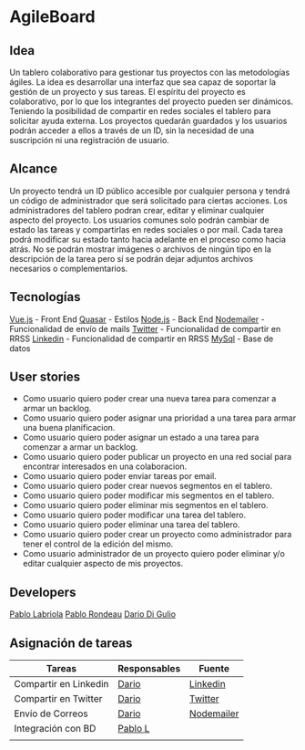 # AgileBoard

## Idea

Un tablero colaborativo para gestionar tus proyectos con las metodologías ágiles. La idea es desarrollar una interfaz que sea capaz de soportar la gestión de un proyecto y sus tareas. El espíritu del proyecto es colaborativo, por lo que los integrantes del proyecto pueden ser dinámicos. Teniendo la posibilidad de compartir en redes sociales el tablero para solicitar ayuda externa. Los proyectos quedarán guardados y los usuarios podrán acceder a ellos a través de un ID, sin la necesidad de una suscripción ni una registración de usuario.

## Alcance

Un proyecto tendrá un ID público accesible por cualquier persona y tendrá un código de administrador que será solicitado para ciertas acciones.
Los administradores del tablero podran crear, editar y eliminar cualquier aspecto del proyecto.
Los usuarios comunes solo podrán cambiar de estado las tareas y compartirlas en redes sociales o por mail.
Cada tarea podrá modificar su estado tanto hacia adelante en el proceso como hacia atrás.
No se podrán mostrar imágenes o archivos de ningún tipo en la descripción de la tarea pero sí se podrán dejar adjuntos archivos necesarios o complementarios.

## Tecnologías

[Vue.js](https://vuejs.org/) - Front End
[Quasar](https://quasar.dev/) - Estilos
[Node.js](https://nodejs.org/en/) - Back End
[Nodemailer](https://nodemailer.com/about/) - Funcionalidad de envío de mails
[Twitter](https://developer.twitter.com/en) - Funcionalidad de compartir en RRSS
[Linkedin](https://developer.linkedin.com/docs/rest-api) - Funcionalidad de compartir en RRSS
[MySql](https://www.mysql.com/) - Base de datos

## User stories

- Como usuario quiero poder crear una nueva tarea para comenzar a armar un backlog.
- Como usuario quiero poder asignar una prioridad a una tarea para armar una buena planificacion.
- Como usuario quiero poder asignar un estado a una tarea para comenzar a armar un backlog.
- Como usuario quiero poder publicar un proyecto en una red social para encontrar interesados en una colaboracion.
- Como usuario quiero poder enviar tareas por email.
- Como usuario quiero poder crear nuevos segmentos en el tablero.
- Como usuario quiero poder modificar mis segmentos en el tablero.
- Como usuario quiero poder eliminar mis segmentos en el tablero.
- Como usuario quiero poder modificar una tarea del tablero.
- Como usuario quiero poder eliminar una tarea del tablero.
- Como usuario quiero poder crear un proyecto como administrador para tener el control de la edición del mismo.
- Como usuario administrador de un proyecto quiero poder eliminar y/o editar cualquier aspecto de mis proyectos.

## Developers

[Pablo Labriola](https://github.com/PabloLabriola)
[Pablo Rondeau](https://github.com/pablorondeau)
[Dario Di Gulio](https://github.com/DarioDiGulio)

## Asignación de tareas

|       Tareas           |                Responsables                 |                        Fuente                               |
|------------------------|---------------------------------------------|-------------------------------------------------------------|
| Compartir en Linkedin  | [Dario](https://github.com/DarioDiGulio)    | [Linkedin](https://developer.linkedin.com/docs/rest-api)    |
| Compartir en Twitter   | [Dario](https://github.com/DarioDiGulio)    | [Twitter](https://developer.twitter.com/en)                 |
| Envío de Correos       | [Dario](https://github.com/DarioDiGulio)    | [Nodemailer](https://nodemailer.com/about/)                 |
| Integración con BD     | [Pablo L](https://github.com/PabloLabriola) |                                                             |
|                        |                                             |                                                             |